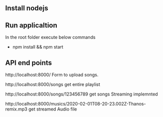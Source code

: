 ## Install nodejs

## Run applicaltion
In the root folder execute below commands

* npm install && npm start


## API end points

http://localhost:8000/
Form to upload songs.


http://localhost:8000/songs
get entire playlist



http://localhost:8000/songs/123456789
get songs Streaming implemnted



http://localhost:8000/musics/2020-02-01T08-20-23.002Z-Thanos-remix.mp3
get streamed Audio file



